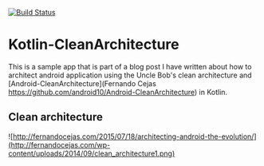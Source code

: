 [![Build Status](https://travis-ci.org/djuarez/Kotlin-Clean-Architecture.svg?branch=master)](https://travis-ci.org/djuarez/Kotlin-Clean-Architecture)
# Kotlin-CleanArchitecture

This is a sample app that is part of a blog post I have written about how to architect android application using the Uncle Bob's clean architecture and [Android-CleanArchitecture](Fernando Cejas https://github.com/android10/Android-CleanArchitecture) in Kotlin.

Clean architecture
-----------------
![http://fernandocejas.com/2015/07/18/architecting-android-the-evolution/](http://fernandocejas.com/wp-content/uploads/2014/09/clean_architecture1.png)

